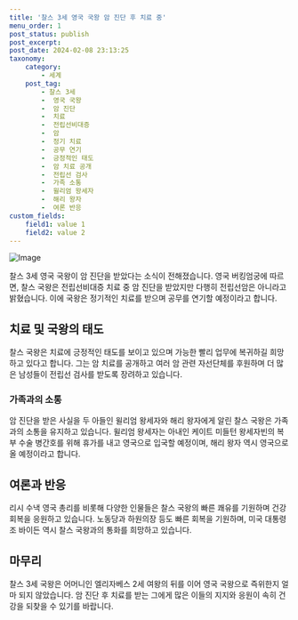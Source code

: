 ```yaml
---
title: '찰스 3세 영국 국왕 암 진단 후 치료 중'
menu_order: 1
post_status: publish
post_excerpt: 
post_date: 2024-02-08 23:13:25
taxonomy:
    category:
        - 세계
    post_tag:
        - 찰스 3세
        -  영국 국왕
        -  암 진단
        -  치료
        -  전립선비대증
        -  암
        -  정기 치료
        -  공무 연기
        -  긍정적인 태도
        -  암 치료 공개
        -  전립선 검사
        -  가족 소통
        -  윌리엄 왕세자
        -  해리 왕자
        -  여론 반응
custom_fields:
    field1: value 1
    field2: value 2
---
```


![Image](https://imgnews.pstatic.net/image/417/2024/02/06/0000979994_001_20240206094409815.jpg?type=w647)

찰스 3세 영국 국왕이 암 진단을 받았다는 소식이 전해졌습니다. 영국 버킹엄궁에 따르면, 찰스 국왕은 전립선비대증 치료 중 암 진단을 받았지만 다행히 전립선암은 아니라고 밝혔습니다. 이에 국왕은 정기적인 치료를 받으며 공무를 연기할 예정이라고 합니다.
## 치료 및 국왕의 태도
찰스 국왕은 치료에 긍정적인 태도를 보이고 있으며 가능한 빨리 업무에 복귀하길 희망하고 있다고 합니다. 그는 암 치료를 공개하고 여러 암 관련 자선단체를 후원하며 더 많은 남성들이 전립선 검사를 받도록 장려하고 있습니다.
### 가족과의 소통
암 진단을 받은 사실을 두 아들인 윌리엄 왕세자와 해리 왕자에게 알린 찰스 국왕은 가족과의 소통을 유지하고 있습니다. 윌리엄 왕세자는 아내인 케이트 미들턴 왕세자빈의 복부 수술 병간호를 위해 휴가를 내고 영국으로 입국할 예정이며, 해리 왕자 역시 영국으로 올 예정이라고 합니다.
## 여론과 반응
리시 수낵 영국 총리를 비롯해 다양한 인물들은 찰스 국왕의 빠른 쾌유를 기원하며 건강 회복을 응원하고 있습니다. 노동당과 하원의장 등도 빠른 회복을 기원하며, 미국 대통령 조 바이든 역시 찰스 국왕과의 통화를 희망하고 있습니다.
## 마무리
찰스 3세 국왕은 어머니인 엘리자베스 2세 여왕의 뒤를 이어 영국 국왕으로 즉위한지 얼마 되지 않았습니다. 암 진단 후 치료를 받는 그에게 많은 이들의 지지와 응원이 속히 건강을 되찾을 수 있기를 바랍니다.

